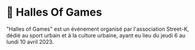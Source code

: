# 🏀 Halles Of Games

"Halles of Games" est un événement organisé par l'association Street-K, dédié au sport urbain et à la culture urbaine, ayant eu lieu du jeudi 6 au lundi 10 avril 2023.